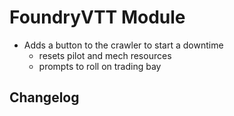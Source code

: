 
# FoundryVTT Module

- Adds a button to the crawler to start a downtime
  - resets pilot and mech resources
  - prompts to roll on trading bay

## Changelog
